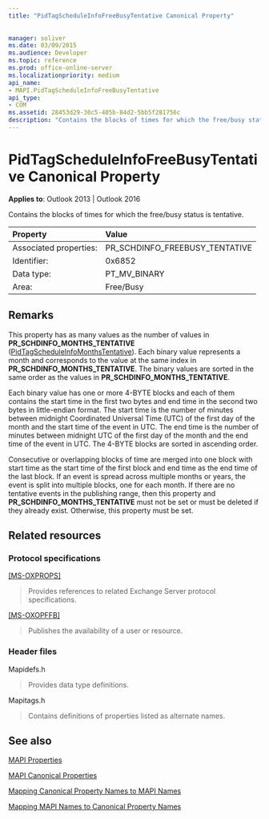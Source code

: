 ```yaml
---
title: "PidTagScheduleInfoFreeBusyTentative Canonical Property"
 
 
manager: soliver
ms.date: 03/09/2015
ms.audience: Developer
ms.topic: reference
ms.prod: office-online-server
ms.localizationpriority: medium
api_name:
- MAPI.PidTagScheduleInfoFreeBusyTentative
api_type:
- COM
ms.assetid: 28453d29-30c5-405b-84d2-5bb5f281756c
description: "Contains the blocks of times for which the free/busy status is tentative for Outlook 2013 or Outlook 2016."
---
```


# PidTagScheduleInfoFreeBusyTentative Canonical Property

  
  
**Applies to**: Outlook 2013 | Outlook 2016 
  
Contains the blocks of times for which the free/busy status is tentative.
  
|Property |Value |
|:-----|:-----|
|Associated properties:  <br/> |PR_SCHDINFO_FREEBUSY_TENTATIVE  <br/> |
|Identifier:  <br/> |0x6852  <br/> |
|Data type:  <br/> |PT_MV_BINARY  <br/> |
|Area:  <br/> |Free/Busy  <br/> |
   
## Remarks

This property has as many values as the number of values in **PR_SCHDINFO_MONTHS_TENTATIVE** ([PidTagScheduleInfoMonthsTentative](pidtagscheduleinfomonthstentative-canonical-property.md)). Each binary value represents a month and corresponds to the value at the same index in **PR_SCHDINFO_MONTHS_TENTATIVE**. The binary values are sorted in the same order as the values in **PR_SCHDINFO_MONTHS_TENTATIVE**.
  
Each binary value has one or more 4-BYTE blocks and each of them contains the start time in the first two bytes and end time in the second two bytes in little-endian format. The start time is the number of minutes between midnight Coordinated Universal Time (UTC) of the first day of the month and the start time of the event in UTC. The end time is the number of minutes between midnight UTC of the first day of the month and the end time of the event in UTC. The 4-BYTE blocks are sorted in ascending order.
  
Consecutive or overlapping blocks of time are merged into one block with start time as the start time of the first block and end time as the end time of the last block. If an event is spread across multiple months or years, the event is split into multiple blocks, one for each month. If there are no tentative events in the publishing range, then this property and **PR_SCHDINFO_MONTHS_TENTATIVE** must not be set or must be deleted if they already exist. Otherwise, this property must be set. 
  
## Related resources

### Protocol specifications

[[MS-OXPROPS]](https://msdn.microsoft.com/library/f6ab1613-aefe-447d-a49c-18217230b148%28Office.15%29.aspx)
  
> Provides references to related Exchange Server protocol specifications.
    
[[MS-OXOPFFB]](https://msdn.microsoft.com/library/1a527299-7211-4d27-a74c-b69bd0746320%28Office.15%29.aspx)
  
> Publishes the availability of a user or resource.
    
### Header files

Mapidefs.h
  
> Provides data type definitions.
    
Mapitags.h
  
> Contains definitions of properties listed as alternate names.
    
## See also



[MAPI Properties](mapi-properties.md)
  
[MAPI Canonical Properties](mapi-canonical-properties.md)
  
[Mapping Canonical Property Names to MAPI Names](mapping-canonical-property-names-to-mapi-names.md)
  
[Mapping MAPI Names to Canonical Property Names](mapping-mapi-names-to-canonical-property-names.md)

